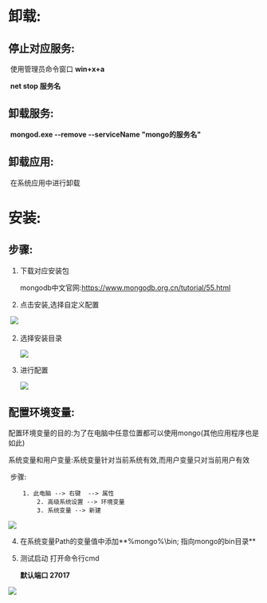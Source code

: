 # 卸载:

## 停止对应服务: 

​	使用管理员命令窗口 **win+x+a**

​	**net stop 服务名** 

## 卸载服务:

​	**mongod.exe  --remove  --serviceName "mongo的服务名"**

## 卸载应用:

​	在系统应用中进行卸载

# 安装:

## 步骤:

1. 下载对应安装包

   mongodb中文官网:<https://www.mongodb.org.cn/tutorial/55.html>	

2. 点击安装,选择自定义配置

​		![](../img/mongo/选择自定义配置.jpg)

2. 选择安装目录

   ![](../img/mongo/选择安装目录.jpg)

3. 进行配置

   ![](../img/mongo/配置.jpg)



## 配置环境变量:

​	配置环境变量的目的:为了在电脑中任意位置都可以使用mongo(其他应用程序也是如此)

​	系统变量和用户变量:系统变量针对当前系统有效,而用户变量只对当前用户有效

​	步骤:	

  		1. 此电脑 --> 右键  --> 属性
    		2. 高级系统设置 --> 环境变量
      		3. 系统变量 --> 新建

![](../img/mongo/新建系统环境.jpg)

4. 在系统变量Path的变量值中添加**%mongo%\bin; 指向mongo的bin目录**

5. 测试启动 打开命令行cmd

   **默认端口 27017**

![](../img/mongo/测试启动.jpg)





